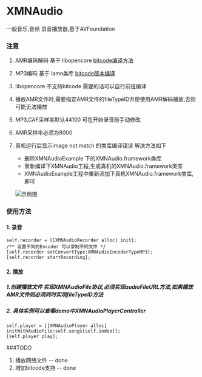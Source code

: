 # XMNAudio
一般音乐,音频 录音播放器,基于AVFoundation

### 注意

1. AMR编码解码 基于 libopencore
[bitcode编译方法](http://blog.csdn.net/chaoyuan899/article/details/51722496)

2. MP3编码 基于 lame类库
[bitcode版本编译](https://github.com/wuqiong/mp3lame-for-iOS)

3. libopencore 不支持bitcode 需要的话可以自行前往编译
4. 播放AMR文件时,需要指定AMR文件的fileTypeID方便使用AMR解码播放,否则可能无法播放
5. MP3,CAF采样率默认44100  可在开始录音前手动修改
6. AMR采样率必须为8000
7. 真机运行后显示image not match 的类库编译错误 解决方法如下
	* 删除XMNAudioExample 下的XMNAudio.framework类库
	* 重新编译下XMNAudio工程,生成真机的XMNAudio.framework类库
	* XMNAudioExample工程中重新添加下真机XMNAudio.framework类库,即可
	
	![示例图](http://7xlt1j.com1.z0.glb.clouddn.com/8607E7C1-5543-442B-B3C1-C39DD34EEB88.png)
### 使用方法


#### 1. 录音

	self.recorder = [[XMNAudioRecorder alloc] init];
	/** 设置不同的Encoder 可以录制不同文件 */
    [self.recorder setConvertType:XMNAudioEncoderTypeMP3];
	[self.recorder startRecording];

#### 2. 播放

##### 1.创建播放文件 实现XMNAudioFile协议,必须实现audioFileURL方法,如果播放AMR文件则必须同时实现fileTypeID方法

##### 2. 具体实例可以查看demo中XMNAudioPlayerController

	self.player = [[XMNAudioPlayer alloc] initWithAudioFile:self.songs[self.index]];
    [self.player play];
    
    
###TODO

1. 播放网络文件  -- done
2. 增加bitcode支持 -- done